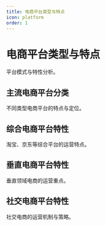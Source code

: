 ```yaml
---
title: 电商平台类型与特点
icon: platform
order: 1
---
```


# 电商平台类型与特点

平台模式与特性分析。

## 主流电商平台分类

不同类型电商平台的特点与定位。

## 综合电商平台特性

淘宝、京东等综合平台的运营特点。

## 垂直电商平台特性

垂直领域电商的运营重点。

## 社交电商平台特性

社交电商的运营机制与策略。

